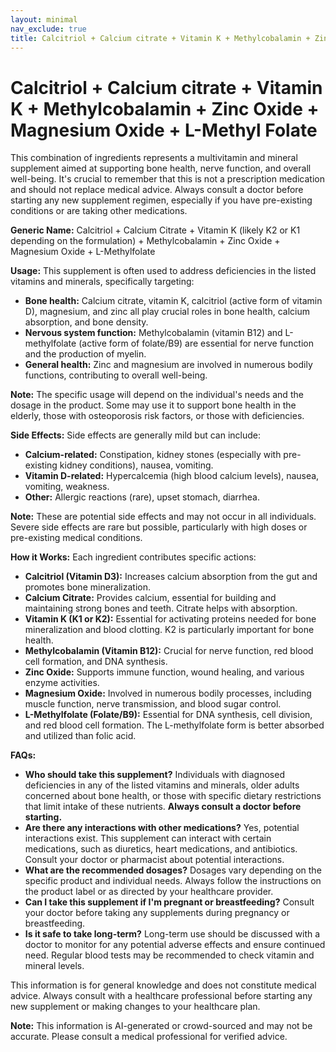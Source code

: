 ```yaml
---
layout: minimal
nav_exclude: true
title: Calcitriol + Calcium citrate + Vitamin K + Methylcobalamin + Zinc Oxide + Magnesium Oxide + L-Methyl Folate
---
```


# Calcitriol + Calcium citrate + Vitamin K + Methylcobalamin + Zinc Oxide + Magnesium Oxide + L-Methyl Folate

This combination of ingredients represents a multivitamin and mineral supplement aimed at supporting bone health, nerve function, and overall well-being.  It's crucial to remember that this is not a prescription medication and should not replace medical advice. Always consult a doctor before starting any new supplement regimen, especially if you have pre-existing conditions or are taking other medications.


**Generic Name:**  Calcitriol + Calcium Citrate + Vitamin K (likely K2 or K1 depending on the formulation) + Methylcobalamin + Zinc Oxide + Magnesium Oxide + L-Methylfolate


**Usage:** This supplement is often used to address deficiencies in the listed vitamins and minerals, specifically targeting:

* **Bone health:** Calcium citrate, vitamin K, calcitriol (active form of vitamin D), magnesium, and zinc all play crucial roles in bone health, calcium absorption, and bone density.
* **Nervous system function:** Methylcobalamin (vitamin B12) and L-methylfolate (active form of folate/B9) are essential for nerve function and the production of myelin.
* **General health:** Zinc and magnesium are involved in numerous bodily functions, contributing to overall well-being.

**Note:**  The specific usage will depend on the individual's needs and the dosage in the product.  Some may use it to support bone health in the elderly, those with osteoporosis risk factors, or those with deficiencies.


**Side Effects:**  Side effects are generally mild but can include:

* **Calcium-related:** Constipation, kidney stones (especially with pre-existing kidney conditions), nausea, vomiting.
* **Vitamin D-related:**  Hypercalcemia (high blood calcium levels), nausea, vomiting, weakness.
* **Other:**  Allergic reactions (rare), upset stomach, diarrhea.

**Note:**  These are potential side effects and may not occur in all individuals. Severe side effects are rare but possible, particularly with high doses or pre-existing medical conditions.


**How it Works:** Each ingredient contributes specific actions:

* **Calcitriol (Vitamin D3):**  Increases calcium absorption from the gut and promotes bone mineralization.
* **Calcium Citrate:**  Provides calcium, essential for building and maintaining strong bones and teeth.  Citrate helps with absorption.
* **Vitamin K (K1 or K2):**  Essential for activating proteins needed for bone mineralization and blood clotting. K2 is particularly important for bone health.
* **Methylcobalamin (Vitamin B12):**  Crucial for nerve function, red blood cell formation, and DNA synthesis.
* **Zinc Oxide:**  Supports immune function, wound healing, and various enzyme activities.
* **Magnesium Oxide:**  Involved in numerous bodily processes, including muscle function, nerve transmission, and blood sugar control.
* **L-Methylfolate (Folate/B9):**  Essential for DNA synthesis, cell division, and red blood cell formation. The L-methylfolate form is better absorbed and utilized than folic acid.


**FAQs:**

* **Who should take this supplement?** Individuals with diagnosed deficiencies in any of the listed vitamins and minerals, older adults concerned about bone health, or those with specific dietary restrictions that limit intake of these nutrients.  **Always consult a doctor before starting.**
* **Are there any interactions with other medications?** Yes, potential interactions exist.  This supplement can interact with certain medications, such as diuretics, heart medications, and antibiotics.  Consult your doctor or pharmacist about potential interactions.
* **What are the recommended dosages?**  Dosages vary depending on the specific product and individual needs.  Always follow the instructions on the product label or as directed by your healthcare provider.
* **Can I take this supplement if I'm pregnant or breastfeeding?**  Consult your doctor before taking any supplements during pregnancy or breastfeeding.
* **Is it safe to take long-term?** Long-term use should be discussed with a doctor to monitor for any potential adverse effects and ensure continued need.  Regular blood tests may be recommended to check vitamin and mineral levels.


This information is for general knowledge and does not constitute medical advice.  Always consult with a healthcare professional before starting any new supplement or making changes to your healthcare plan.


**Note:** This information is AI-generated or crowd-sourced and may not be accurate. Please consult a medical professional for verified advice.